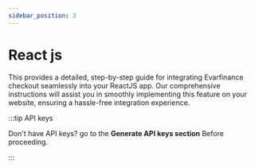 ```yaml
---
sidebar_position: 3
---
```


# React js

This provides a detailed, step-by-step guide for integrating Evarfinance checkout seamlessly into your ReactJS app. Our comprehensive instructions will assist you in smoothly implementing this feature on your website, ensuring a hassle-free integration experience.

:::tip API keys

Don't have API keys? go to the **Generate API keys section** Before proceeding.

:::
